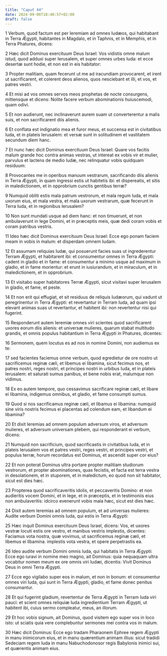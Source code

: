 ```yaml
---
title: "Caput 44"
date: 2024-09-06T18:40:57+02:00
draft: false
---
```




1 Verbum, quod factum est per Ieremiam ad omnes Iudæos, qui habitabant in Terra Ægypti, habitantes in Magdalo, et in Taphnis, et in Memphis, et in Terra Phatures, dicens:

2 Hæc dicit Dominus exercituum Deus Israel: Vos vidistis omne malum istud, quod adduxi super Ierusalem, et super omnes urbes Iuda: et ecce desertæ sunt hodie, et non est in eis habitator:

3 Propter malitiam, quam fecerunt ut me ad iracundiam provocarent, et irent ut sacrificarent, et colerent deos alienos, quos nesciebant et illi, et vos, et patres vestri.

4 Et misi ad vos omnes servos meos prophetas de nocte consurgens, mittensque et dicens: Nolite facere verbum abominationis huiuscemodi, quam odivi.

5 Et non audierunt, nec inclinaverunt aurem suam ut converterentur a malis suis, et non sacrificarent diis alienis.

6 Et conflata est indignatio mea et furor meus, et succensa est in civitatibus Iuda, et in plateis Ierusalem: et versæ sunt in solitudinem et vastitatem secundum diem hanc.

7 Et nunc hæc dicit Dominus exercituum Deus Israel: Quare vos facitis malum grande hoc contra animas vestras, ut intereat ex vobis vir et mulier, parvulus et lactens de medio Iudæ, nec relinquatur vobis quidquam residuum:

8 Provocantes me in operibus manuum vestrarum, sacrificando diis alienis in Terra Ægypti, in quam ingressi estis ut habitetis ibi: et dispereatis, et sitis in maledictionem, et in opprobrium cunctis gentibus terræ?

9 Numquid obliti estis mala patrum vestrorum, et mala regum Iuda, et mala uxorum eius, et mala vestra, et mala uxorum vestrarum, quæ fecerunt in Terra Iuda, et in regionibus Ierusalem?

10 Non sunt mundati usque ad diem hanc: et non timuerunt, et non ambulaverunt in lege Domini, et in præceptis meis, quæ dedi coram vobis et coram patribus vestris.

11 Ideo hæc dicit Dominus exercituum Deus Israel: Ecce ego ponam faciem meam in vobis in malum: et disperdam omnem Iudam.

12 Et assumam reliquias Iudæ, qui posuerunt facies suas ut ingrederentur Terram Ægypti, et habitarent ibi: et consumentur omnes in Terra Ægypti: cadent in gladio et in fame: et consumentur a minimo usque ad maximum in gladio, et in fame morientur: et erunt in iusiurandum, et in miraculum, et in maledictionem, et in opprobrium.

13 Et visitabo super habitatores Terræ Ægypti, sicut visitavi super Ierusalem in gladio, et fame, et peste.

14 Et non erit qui effugiat, et sit residuus de reliquis Iudæorum, qui vadunt ut peregrinentur in Terra Ægypti: et revertantur in Terram Iuda, ad quam ipsi elevant animas suas ut revertantur, et habitent ibi: non revertentur nisi qui fugerint.

15 Responderunt autem Ieremiæ omnes viri scientes quod sacrificarent uxores eorum diis alienis: et universæ mulieres, quarum stabat multitudo grandis, et omnis populus habitantium in Terra Ægypti in Phatures, dicentes:

16 Sermonem, quem locutus es ad nos in nomine Domini, non audiemus ex te:

17 sed facientes faciemus omne verbum, quod egredietur de ore nostro ut sacrificemus reginæ cæli, et libemus ei libamina, sicut fecimus nos, et patres nostri, reges nostri, et principes nostri in urbibus Iuda, et in plateis Ierusalem: et saturati sumus panibus, et bene nobis erat, malumque non vidimus.

18 Ex eo autem tempore, quo cessavimus sacrificare reginæ cæli, et libare ei libamina, indigemus omnibus, et gladio, et fame consumpti sumus.

19 Quod si nos sacrificamus reginæ cæli, et libamus ei libamina: numquid sine viris nostris fecimus ei placentas ad colendum eam, et libandum ei libamina?

20 Et dixit Ieremias ad omnem populum adversum viros, et adversum mulieres, et adversum universam plebem, qui responderant ei verbum, dicens:

21 Numquid non sacrificium, quod sacrificastis in civitatibus Iuda, et in plateis Ierusalem vos et patres vestri, reges vestri, et principes vestri, et populus terræ, horum recordatus est Dominus, et ascendit super cor eius?

22 Et non poterat Dominus ultra portare propter malitiam studiorum vestrorum, et propter abominationes, quas fecistis, et facta est terra vestra in desolationem, et in stuporem, et in maledictum, eo quod non sit habitator, sicut est dies hæc.

23 Propterea quod sacrificaveritis idolis, et peccaveritis Domino: et non audieritis vocem Domini, et in lege, et in præceptis, et in testimoniis eius non ambulaveritis: idcirco evenerunt vobis mala hæc, sicut est dies hæc.

24 Dixit autem Ieremias ad omnem populum, et ad universas mulieres: Audite verbum Domini omnis Iuda, qui estis in Terra Ægypti:

25 Hæc inquit Dominus exercituum Deus Israel, dicens: Vos, et uxores vestræ locuti estis ore vestro, et manibus vestris implestis, dicentes: Faciamus vota nostra, quæ vovimus, ut sacrificemus reginæ cæli, et libemus ei libamina. implestis vota vestra, et opere perpetrastis ea.

26 Ideo audite verbum Domini omnis Iuda, qui habitatis in Terra Ægypti: Ecce ego iuravi in nomine meo magno, ait Dominus: quia nequaquam ultra vocabitur nomen meum ex ore omnis viri Iudæi, dicentis: Vivit Dominus Deus in omni Terra Ægypti.

27 Ecce ego vigilabo super eos in malum, et non in bonum: et consumentur omnes viri Iuda, qui sunt in Terra Ægypti, gladio, et fame donec penitus consumantur.

28 Et qui fugerint gladium, revertentur de Terra Ægypti in Terram Iuda viri pauci: et scient omnes reliquiæ Iuda ingredientium Terram Ægypti, ut habitent ibi, cuius sermo compleatur, meus, an illorum.

29 Et hoc vobis signum, ait Dominus, quod visitem ego super vos in loco isto: ut sciatis quia vere complebuntur sermones mei contra vos in malum.

30 Hæc dicit Dominus: Ecce ego tradam Pharaonem Ephree regem Ægypti in manu inimicorum eius, et in manu quærentium animam illius: sicut tradidi Sedeciam regem Iuda in manu Nabuchodonosor regis Babylonis inimici sui, et quærentis animam eius.

